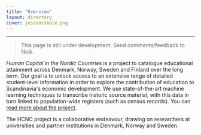 ```yaml
---
title: "Overview"
layout: directory
cover: jessensskole.png
---
```


---
> This page is still under development. Send comments/feedback to Nick.

*Human Capital in the Nordic Countries* is a project to catalogue educational attainment across Denmark, Norway, Sweden and Finland over the long term. Our goal is to unlock access to an extensive range of detailed student-level information in order to explore the contribution of education to Scandinavia's economic development. We use state-of-the-art machine learning techniques to transcribe historic source material, with this data in turn linked to population-wide registers (such as census records). You can [read more about the project](about).

The HCNC project is a collaborative endeavour, drawing on researchers at universities and partner institutions in Denmark, Norway and Sweden.
